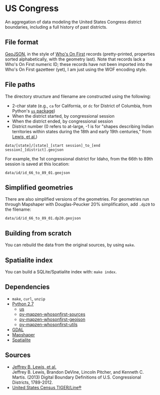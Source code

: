 # US Congress

An aggregation of data modeling the United States Congress district boundaries,
including a full history of past districts.

## File format

[GeoJSON](http://geojson.org/), in the style of [Who's On First](https://whosonfirst.org/)
records (pretty-printed, properties sorted alphabetically, with the geometry
last). Note that records lack a Who's On First numeric ID; these records have
not been imported into the Who's On First gazetteer (yet), I am just using
the WOF encoding style.

## File paths

The directory structure and filename are constructed using the following:

* 2-char state (e.g., `ca` for California, or `dc` for District of Columbia,
  from Python's [`us` package](https://pypi.python.org/pypi/us))
* When the district started, by congressional session
* When the district ended, by congressional session
* District number (0 refers to at-large, -1 is for "shapes describing Indian
  territories within states during the 18th and early 19th centuries," from
  [Lewis, et al.](https://github.com/JeffreyBLewis/congressional-district-boundaries#documentation))

```
data/[state]/[state]_[start session]_to_[end session]_[district].geojson
```

For example, the 1st congressional district for Idaho, from the 66th to 89th
session is saved at this location:

```
data/id/id_66_to_89_01.geojson
```

## Simplified geometries

There are also simplified versions of the geometries. For geometries run through
Mapshaper with Douglas-Peucker 20% simplification, add `.dp20` to the filename:

```
data/id/id_66_to_89_01.dp20.geojson
```

## Building from scratch

You can rebuild the data from the original sources, by using `make`.

## Spatialite index

You can build a SQLite/Spatialite index with: `make index`.

## Dependencies

* `make`, `curl`, `unzip`
* [Python 2.7](https://www.python.org/)
	- [us](https://pypi.python.org/pypi/us)
	- [py-mapzen-whosonfirst-sources](http://github.com/whosonfirst/py-mapzen-whosonfirst-sources)
	- [py-mapzen-whosonfirst-geojson](http://github.com/whosonfirst/py-mapzen-whosonfirst-geojson)
	- [py-mapzen-whosonfirst-utils](http://github.com/whosonfirst/py-mapzen-whosonfirst-utils)
* [GDAL](http://gdal.org/)
* [Mapshaper](https://github.com/mbloch/mapshaper)
* [Spatialite](https://www.gaia-gis.it/fossil/libspatialite/index)

## Sources

* [Jeffrey B. Lewis, et al.](https://github.com/JeffreyBLewis/congressional-district-boundaries)  
  Jeffrey B. Lewis, Brandon DeVine, Lincoln Pitcher, and Kenneth C. Martis. (2013) Digital Boundary Definitions of U.S. Congressional Districts, 1789-2012.
* [United States Census TIGER/Line®](https://www.census.gov/geo/maps-data/data/tiger-line.html)
